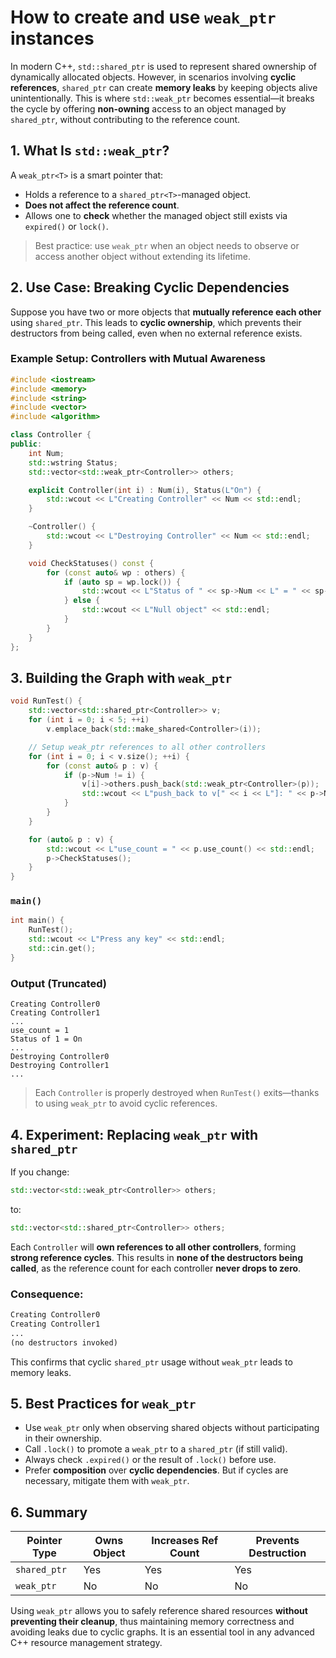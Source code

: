 # How to create and use `weak_ptr` instances

In modern C++, `std::shared_ptr` is used to represent shared ownership of dynamically allocated objects. However, in scenarios involving **cyclic references**, `shared_ptr` can create **memory leaks** by keeping objects alive unintentionally. This is where `std::weak_ptr` becomes essential—it breaks the cycle by offering **non-owning** access to an object managed by `shared_ptr`, without contributing to the reference count.

## **1. What Is `std::weak_ptr`?**

A `weak_ptr<T>` is a smart pointer that:

- Holds a reference to a `shared_ptr<T>`-managed object.
- **Does not affect the reference count**.
- Allows one to **check** whether the managed object still exists via `expired()` or `lock()`.

> Best practice: use `weak_ptr` when an object needs to observe or access another object without extending its lifetime.

## **2. Use Case: Breaking Cyclic Dependencies**

Suppose you have two or more objects that **mutually reference each other** using `shared_ptr`. This leads to **cyclic ownership**, which prevents their destructors from being called, even when no external reference exists.

### Example Setup: Controllers with Mutual Awareness

```cpp
#include <iostream>
#include <memory>
#include <string>
#include <vector>
#include <algorithm>

class Controller {
public:
    int Num;
    std::wstring Status;
    std::vector<std::weak_ptr<Controller>> others;

    explicit Controller(int i) : Num(i), Status(L"On") {
        std::wcout << L"Creating Controller" << Num << std::endl;
    }

    ~Controller() {
        std::wcout << L"Destroying Controller" << Num << std::endl;
    }

    void CheckStatuses() const {
        for (const auto& wp : others) {
            if (auto sp = wp.lock()) {
                std::wcout << L"Status of " << sp->Num << L" = " << sp->Status << std::endl;
            } else {
                std::wcout << L"Null object" << std::endl;
            }
        }
    }
};
```

## **3. Building the Graph with `weak_ptr`**

```cpp
void RunTest() {
    std::vector<std::shared_ptr<Controller>> v;
    for (int i = 0; i < 5; ++i)
        v.emplace_back(std::make_shared<Controller>(i));

    // Setup weak_ptr references to all other controllers
    for (int i = 0; i < v.size(); ++i) {
        for (const auto& p : v) {
            if (p->Num != i) {
                v[i]->others.push_back(std::weak_ptr<Controller>(p));
                std::wcout << L"push_back to v[" << i << L"]: " << p->Num << std::endl;
            }
        }
    }

    for (auto& p : v) {
        std::wcout << L"use_count = " << p.use_count() << std::endl;
        p->CheckStatuses();
    }
}
```

### `main()`

```cpp
int main() {
    RunTest();
    std::wcout << L"Press any key" << std::endl;
    std::cin.get();
}
```

### Output (Truncated)

```
Creating Controller0
Creating Controller1
...
use_count = 1
Status of 1 = On
...
Destroying Controller0
Destroying Controller1
...
```

> Each `Controller` is properly destroyed when `RunTest()` exits—thanks to using `weak_ptr` to avoid cyclic references.

## **4. Experiment: Replacing `weak_ptr` with `shared_ptr`**

If you change:

```cpp
std::vector<std::weak_ptr<Controller>> others;
```

to:

```cpp
std::vector<std::shared_ptr<Controller>> others;
```

Each `Controller` will **own references to all other controllers**, forming **strong reference cycles**. This results in **none of the destructors being called**, as the reference count for each controller **never drops to zero**.

### Consequence:

```txt
Creating Controller0
Creating Controller1
...
(no destructors invoked)
```

This confirms that cyclic `shared_ptr` usage without `weak_ptr` leads to memory leaks.

## **5. Best Practices for `weak_ptr`**

- Use `weak_ptr` only when observing shared objects without participating in their ownership.
- Call `.lock()` to promote a `weak_ptr` to a `shared_ptr` (if still valid).
- Always check `.expired()` or the result of `.lock()` before use.
- Prefer **composition** over **cyclic dependencies**. But if cycles are necessary, mitigate them with `weak_ptr`.

## **6. Summary**

| Pointer Type | Owns Object | Increases Ref Count | Prevents Destruction |
| ------------ | ----------- | ------------------- | -------------------- |
| `shared_ptr` | Yes         | Yes                 | Yes                  |
| `weak_ptr`   | No          | No                  | No                   |

Using `weak_ptr` allows you to safely reference shared resources **without preventing their cleanup**, thus maintaining memory correctness and avoiding leaks due to cyclic graphs. It is an essential tool in any advanced C++ resource management strategy.
